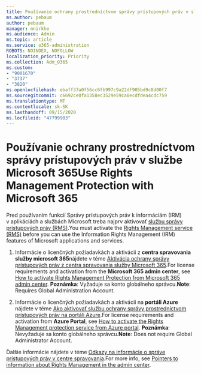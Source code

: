 ```yaml
---
title: Používanie ochrany prostredníctvom správy prístupových práv v službe Microsoft 365
ms.author: pebaum
author: pebaum
manager: mnirkhe
ms.audience: Admin
ms.topic: article
ms.service: o365-administration
ROBOTS: NOINDEX, NOFOLLOW
localization_priority: Priority
ms.collection: Adm_O365
ms.custom:
- "9001670"
- "3737"
- "3820"
ms.openlocfilehash: ebaff37a0f56cc6fb997c9a22df905bd9c8d00f7
ms.sourcegitcommit: c6692ce0fa1358ec3529e59ca0ecdfdea4cdc759
ms.translationtype: MT
ms.contentlocale: sk-SK
ms.lasthandoff: 09/15/2020
ms.locfileid: "47799903"
---
```

# <a name="use-rights-management-protection-with-microsoft-365"></a><span data-ttu-id="9b158-102">Používanie ochrany prostredníctvom správy prístupových práv v službe Microsoft 365</span><span class="sxs-lookup"><span data-stu-id="9b158-102">Use Rights Management Protection with Microsoft 365</span></span>

<span data-ttu-id="9b158-103">Pred používaním funkcií Správy prístupových práv k informáciám (IRM) v aplikáciách a službách Microsoft treba najprv aktivovať [službu správy prístupových práv (RMS)](https://docs.microsoft.com/azure/information-protection/what-is-azure-rms).</span><span class="sxs-lookup"><span data-stu-id="9b158-103">You must activate the [Rights Management service (RMS)](https://docs.microsoft.com/azure/information-protection/what-is-azure-rms) before you can use the Information Rights Management (IRM) features of Microsoft applications and services.</span></span>

1. <span data-ttu-id="9b158-104">Informácie o licenčných požiadavkách a aktivácii z **centra spravovania služby microsoft 365**nájdete v téme [Aktivácia ochrany správy prístupových práv z centra spravovania služby Microsoft 365](https://docs.microsoft.com/azure/information-protection/activate-office365).</span><span class="sxs-lookup"><span data-stu-id="9b158-104">For license requirements and activation from the **Microsoft 365 admin center**, see [How to activate Rights Management Protection from Microsoft 365 admin center](https://docs.microsoft.com/azure/information-protection/activate-office365).</span></span> <span data-ttu-id="9b158-105">**Poznámka**: Vyžaduje sa konto globálneho správcu.</span><span class="sxs-lookup"><span data-stu-id="9b158-105">**Note**: Requires Global Administration Account.</span></span>

2. <span data-ttu-id="9b158-106">Informácie o licenčných požiadavkách a aktivácii na **portáli Azure** nájdete v téme [Ako aktivovať službu ochrany správy prostredníctvom prístupových práv na portáli Azure](https://docs.microsoft.com/azure/information-protection/activate-azure).</span><span class="sxs-lookup"><span data-stu-id="9b158-106">For license requirements and activation from **Azure Portal**, see [How to activate the Rights Management protection service from Azure portal](https://docs.microsoft.com/azure/information-protection/activate-azure).</span></span> <span data-ttu-id="9b158-107">**Poznámka**: Nevyžaduje sa konto globálneho správcu.</span><span class="sxs-lookup"><span data-stu-id="9b158-107">**Note**: Does not require Global Administrator Account.</span></span>

<span data-ttu-id="9b158-108">Ďalšie informácie nájdete v téme [Odkazy na informácie o správe prístupových práv v centre spravovania](https://docs.microsoft.com/office365/enterprise/activate-rms-in-office-365).</span><span class="sxs-lookup"><span data-stu-id="9b158-108">For more info, see [Pointers to information about Rights Management in the admin center](https://docs.microsoft.com/office365/enterprise/activate-rms-in-office-365).</span></span>
